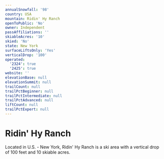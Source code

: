 ```yaml
---
annualSnowfall: '98'
country: USA
mountain: Ridin' Hy Ranch
openToPublic: 'No'
owner: Independent
passAffiliations: ''
skiableAcres: '10'
skied: 'No'
state: New York
surfaceLiftsOnly: 'Yes'
verticalDrop: '100'
operated:
  '2324': true
  '2425': true
website: ''
elevationBase: null
elevationSummit: null
trailCount: null
trailPctBeginner: null
trailPctIntermediate: null
trailPctAdvanced: null
liftCount: null
trailPctExpert: null
---
```



# Ridin' Hy Ranch

Located in U.S. - New York, Ridin' Hy Ranch is a ski area with a vertical drop of 100 feet and 10 skiable acres.
